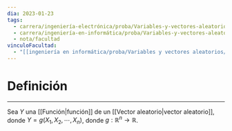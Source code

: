 ```yaml
---
dia: 2023-01-23
tags:
  - carrera/ingeniería-electrónica/proba/Variables-y-vectores-aleatorios
  - carrera/ingeniería-en-informática/proba/Variables-y-vectores-aleatorios
  - nota/facultad
vinculoFacultad:
  - "[[ingeniería en informática/proba/Variables y vectores aleatorios/Resumen.md]]"
---
```

# Definición
---
Sea $Y$ una [[Función|función]] de un [[Vector aleatorio|vector aleatorio]], donde $Y = g(X_1, X_2, \cdots, X_n)$, donde $g : \mathbb{R}^n \to \mathbb{R}$.